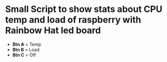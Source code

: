 # Small Script to show stats about CPU temp and load of raspberry with Rainbow Hat led board

- **Btn A** = Temp
- **Btn B** = Load
- **Btn C** = Off
